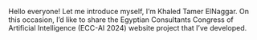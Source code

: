 Hello everyone!
Let me introduce myself, I’m Khaled Tamer ElNaggar. On this occasion, I’d like to share the Egyptian Consultants Congress of Artificial Intelligence
(ECC-AI 2024) website project that I’ve developed.

